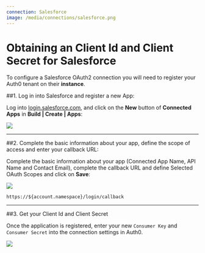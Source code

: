 ```yaml
---
connection: Salesforce
image: /media/connections/salesforce.png
---
```


# Obtaining an Client Id and Client Secret for Salesforce

To configure a Salesforce OAuth2 connection you will need to register your Auth0 tenant on their __instance__.

##1. Log in into Salesforce and register a new App:

Log into [login.salesforce.com](https://login.salesforce.com/), and click on the __New__ button of __Connected Apps__ in __Build | Create | Apps__:

![](/media/articles/connections/social/salesforce/salesforce-register-1.png)

---

##2. Complete the basic information about your app, define the scope of access and enter your callback URL:

Complete the basic information about your app (Connected App Name, API Name and Contact Email), complete the callback URL and define Selected OAuth Scopes and click on __Save__:

![](/media/articles/connections/social/salesforce/salesforce-register-2.png)

	https://${account.namespace}/login/callback

---

##3. Get your Client Id and Client Secret

Once the application is registered, enter your new `Consumer Key` and `Consumer Secret` into the connection settings in Auth0.

![](/media/articles/connections/social/salesforce/salesforce-register-3.png)
